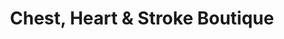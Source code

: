 ---
title: "Chest, Heart & Stroke Boutique"
url: /bothwell/chest-heart-and-stroke-boutique/
shop: charity
---